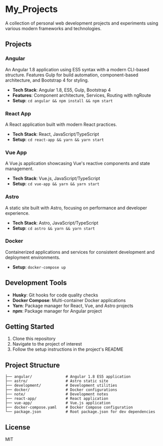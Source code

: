 # My_Projects

A collection of personal web development projects and experiments using various modern frameworks and technologies.

## Projects

### Angular

An Angular 1.8 application using ES5 syntax with a modern CLI-based structure. Features Gulp for build automation, component-based architecture, and Bootstrap 4 for styling.

- **Tech Stack**: Angular 1.8, ES5, Gulp, Bootstrap 4
- **Features**: Component architecture, Services, Routing with ngRoute
- **Setup**: `cd angular && npm install && npm start`

### React App

A React application built with modern React practices.

- **Tech Stack**: React, JavaScript/TypeScript
- **Setup**: `cd react-app && yarn && yarn start`

### Vue App

A Vue.js application showcasing Vue's reactive components and state management.

- **Tech Stack**: Vue.js, JavaScript/TypeScript
- **Setup**: `cd vue-app && yarn && yarn start`

### Astro

A static site built with Astro, focusing on performance and developer experience.

- **Tech Stack**: Astro, JavaScript/TypeScript
- **Setup**: `cd astro && yarn && yarn start`

### Docker

Containerized applications and services for consistent development and deployment environments.

- **Setup**: `docker-compose up`

## Development Tools

- **Husky**: Git hooks for code quality checks
- **Docker Compose**: Multi-container Docker applications
- **Yarn**: Package manager for React, Vue, and Astro projects
- **npm**: Package manager for Angular project

## Getting Started

1. Clone this repository
2. Navigate to the project of interest
3. Follow the setup instructions in the project's README

## Project Structure

```
├── angular/               # Angular 1.8 ES5 application
├── astro/                 # Astro static site
├── development/           # Development utilities
├── docker/                # Docker configurations
├── note/                  # Development notes
├── react-app/             # React application
├── vue-app/               # Vue.js application
├── docker-compose.yaml    # Docker Compose configuration
└── package.json           # Root package.json for dev dependencies
```

## License

MIT